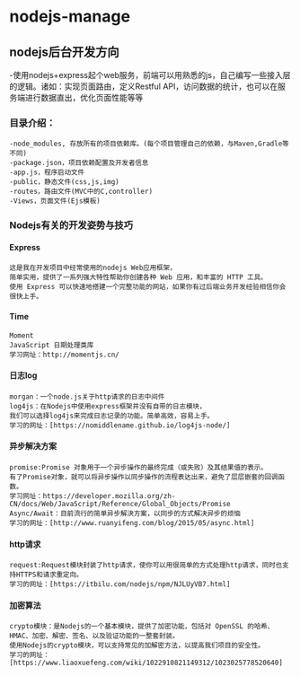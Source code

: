 # nodejs-manage
## nodejs后台开发方向
-使用nodejs+express起个web服务，前端可以用熟悉的js，自己编写一些接入层的逻辑。诸如：实现页面路由，定义Restful API，访问数据的统计，也可以在服务端进行数据直出，优化页面性能等等
### 目录介绍：
	-node_modules, 存放所有的项目依赖库。(每个项目管理自己的依赖，与Maven,Gradle等不同)
	-package.json，项目依赖配置及开发者信息
	-app.js，程序启动文件
	-public，静态文件(css,js,img)
	-routes，路由文件(MVC中的C,controller)
	-Views，页面文件(Ejs模板)
### Nodejs有关的开发姿势与技巧
#### Express
```
这是我在开发项目中经常使用的nodejs Web应用框架，
简单实用，提供了一系列强大特性帮助你创建各种 Web 应用，和丰富的 HTTP 工具。
使用 Express 可以快速地搭建一个完整功能的网站，如果你有过后端业务开发经验相信你会很快上手。
```
#### Time
```
Moment
JavaScript 日期处理类库
学习网址：http://momentjs.cn/
```
#### 日志log
```
morgan：一个node.js关于http请求的日志中间件
log4js：在Nodejs中使用express框架并没有自带的日志模块，
我们可以选择log4js来完成日志记录的功能。简单高效，容易上手。
学习的网址：[https://nomiddlename.github.io/log4js-node/]
```
#### 异步解决方案
```
promise:Promise 对象用于一个异步操作的最终完成（或失败）及其结果值的表示。
有了Promise对象，就可以将异步操作以同步操作的流程表达出来，避免了层层嵌套的回调函数。
学习网址：https://developer.mozilla.org/zh-CN/docs/Web/JavaScript/Reference/Global_Objects/Promise
Async/Await：目前流行的简单异步解決方案，以同步的方式解决异步的烦恼
学习的网址：[http://www.ruanyifeng.com/blog/2015/05/async.html]
```
#### http请求
```
request:Request模块封装了http请求，使你可以用很简单的方式处理http请求，同时也支持HTTPS和请求重定向。
学习的网址：[https://itbilu.com/nodejs/npm/NJLUyVB7.html]
```
#### 加密算法
```
crypto模块：是Nodejs的一个基本模块，提供了加密功能，包括对 OpenSSL 的哈希、HMAC、加密、解密、签名、以及验证功能的一整套封装。
使用Nodejs的crypto模块，可以支持常见的加解密方法，以提高我们项目的安全性。
学习的网址：[https://www.liaoxuefeng.com/wiki/1022910821149312/1023025778520640]
```


